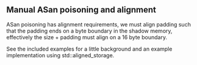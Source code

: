 ## Manual ASan poisoning and alignment

   ASan poisoning has alignment requirements, we must align padding such that the padding ends on a byte boundary in the shadow memory, effectively the size + padding must align on a 16 byte boundary.

   See the included examples for a little background and an example implementation using std::aligned_storage.